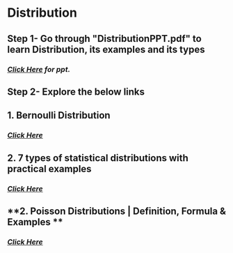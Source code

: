 
# **Distribution**
## **Step 1- Go through "DistributionPPT.pdf" to learn Distribution, its examples and its types**
### *<a href= "https://docs.google.com/presentation/d/e/2PACX-1vTJPIbNJ2DWGNR5su0eKUMSu1Gyp4CFuLcXS3NiHdxxBcCCijtBPh4-JEDD8nzBKg/pub?start=false&loop=false&delayms=60000"> Click Here</a> for ppt.*
## **Step 2- Explore the below links**
## **1. Bernoulli Distribution**
### *<a href= "https://www.cuemath.com/data/bernoulli-distribution/"> Click Here</a>*
## **2. 7 types of statistical distributions with practical examples**
### *<a href= "https://datasciencedojo.com/blog/types-of-statistical-distributions-in-ml/"> Click Here</a>*
## **2. Poisson Distributions | Definition, Formula & Examples **
### *<a href= "https://www.scribbr.com/statistics/poisson-distribution/#:~:text=A%20Poisson%20distribution%20is%20a,the%20mean%20number%20of%20events."> Click Here</a>*
